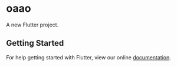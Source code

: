 # oaao

A new Flutter project.

## Getting Started

For help getting started with Flutter, view our online
[documentation](https://flutter.io/).
